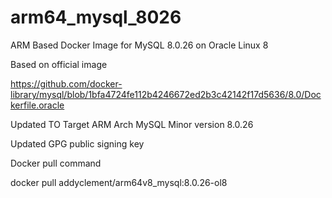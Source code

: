 # arm64_mysql_8026
ARM Based Docker Image for MySQL 8.0.26 on Oracle Linux 8

Based on official image

https://github.com/docker-library/mysql/blob/1bfa4724fe112b4246672ed2b3c42142f17d5636/8.0/Dockerfile.oracle

Updated TO Target
ARM Arch
MySQL Minor version 8.0.26

Updated GPG public signing key

Docker pull command

docker pull addyclement/arm64v8_mysql:8.0.26-ol8
